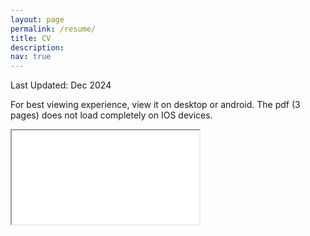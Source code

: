 ```yaml
---
layout: page
permalink: /resume/
title: CV
description: 
nav: true
---
```

Last Updated: Dec 2024

For best viewing experience, view it on desktop or android. The pdf (3 pages) does not load completely on IOS devices.
<!-- &nbsp;&nbsp;&nbsp;[(Downloadable link)](https://shivendraagrawal.github.io/assets/pdf/resume.pdf) -->

<div class="pdf-container" width="100%" height="2000px">
<iframe src="/assets/pdf/resume.pdf#toolbar=1" > </iframe>
</div>

<!-- <iframe src="http://docs.google.com/gview?url=http://127.0.0.1:4000/assets/pdf/resume.pdf&embedded=true" style="width:718px; height:700px;" frameborder="0"></iframe> -->
